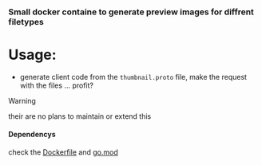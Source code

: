 ### Small docker containe to generate preview images for diffrent filetypes

# Usage:
- generate client code from the `thumbnail.proto` file, make the request with the files ... profit?

> [!WARNING]
> their are no plans to maintain or extend this

#### Dependencys

check the [Dockerfile](./server/Dockerfile) and [go.mod](./server/go.mod)